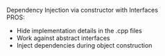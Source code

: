Dependency Injection via constructor with Interfaces<br/>
PROS:<br/>
<ul>
  <li>Hide implementation details in the .cpp files</li>
  <li>Work against abstract interfaces</li>
  <li>Inject dependencies during object construction</li>
</ul>
